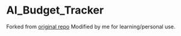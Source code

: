 
# AI_Budget_Tracker

Forked from [original repo](https://github.com/oranglain/repo)
Modified by me for learning/personal use.
